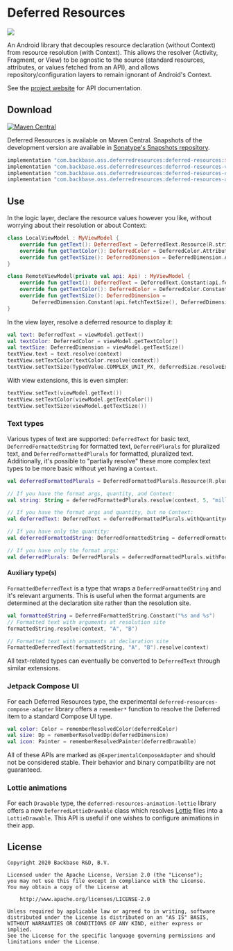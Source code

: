 # Deferred Resources
[![](https://github.com/Backbase/DeferredResources/workflows/CI/badge.svg?branch=main)](https://github.com/Backbase/DeferredResources/actions?query=workflow%3ACI+branch%3Amain)

An Android library that decouples resource declaration (without Context) from resource resolution
(with Context). This allows the resolver (Activity, Fragment, or View) to be agnostic to the source
(standard resources, attributes, or values fetched from an API), and allows repository/configuration
layers to remain ignorant of Android's Context.

See the [project website](https://backbase.github.io/DeferredResources/) for API documentation.

## Download
[![Maven Central](https://maven-badges.herokuapp.com/maven-central/com.backbase.oss.deferredresources/deferred-resources/badge.svg)](https://maven-badges.herokuapp.com/maven-central/com.backbase.oss.deferredresources/deferred-resources)

Deferred Resources is available on Maven Central. Snapshots of the development version are available
in [Sonatype's Snapshots
repository](https://oss.sonatype.org/#view-repositories;snapshots~browsestorage).

```groovy
implementation "com.backbase.oss.deferredresources:deferred-resources:$version"
implementation "com.backbase.oss.deferredresources:deferred-resources-view-extensions:$version"
implementation "com.backbase.oss.deferredresources:deferred-resources-compose-adapter:$version"
implementation "com.backbase.oss.deferredresources:deferred-resources-animation-lottie:$version"
```

## Use

In the logic layer, declare the resource values however you like, without worrying about their
resolution or about Context:
```kotlin
class LocalViewModel : MyViewModel {
    override fun getText(): DeferredText = DeferredText.Resource(R.string.someText)
    override fun getTextColor(): DeferredColor = DeferredColor.Attribute(R.attr.colorOnBackground)
    override fun getTextSize(): DeferredDimension = DeferredDimension.Attribute(R.attr.bodyTextSize)
}

class RemoteViewModel(private val api: Api) : MyViewModel {
    override fun getText(): DeferredText = DeferredText.Constant(api.fetchText())
    override fun getTextColor(): DeferredColor = DeferredColor.Constant(api.fetchTextColor())
    override fun getTextSize(): DeferredDimension =
        DeferredDimension.Constant(api.fetchTextSize(), DeferredDimension.Constant.Unit.SP)
}
```

In the view layer, resolve a deferred resource to display it:
```kotlin
val text: DeferredText = viewModel.getText()
val textColor: DeferredColor = viewModel.getTextColor()
val textSize: DeferredDimension = viewModel.getTextSize()
textView.text = text.resolve(context)
textView.setTextColor(textColor.resolve(context))
textView.setTextSize(TypedValue.COMPLEX_UNIT_PX, deferredSize.resolveExact(context))
```

With view extensions, this is even simpler:
```kotlin
textView.setText(viewModel.getText())
textView.setTextColor(viewModel.getTextColor())
textView.setTextSize(viewModel.getTextSize())
```

### Text types

Various types of text are supported: `DeferredText` for basic text, `DeferredFormattedString` for
formatted text, `DeferredPlurals` for pluralized text, and `DeferredFormattedPlurals` for formatted,
pluralized text. Additionally, it's possible to "partially resolve" these more complex text types to
be more basic without yet having a `Context`.

```kotlin
val deferredFormattedPlurals = DeferredFormattedPlurals.Resource(R.plurals.formatted_plurals)

// If you have the format args, quantity, and Context:
val string: String = deferredFormattedPlurals.resolve(context, 5, "million")

// If you have the format args and quantity, but no Context:
val deferredText: DeferredText = deferredFormattedPlurals.withQuantityAndFormatArgs(5, "million")

// If you have only the quantity:
val deferredFormattedString: DeferredFormattedString = deferredFormattedPlurals.withQuantity(5)

// If you have only the format args:
val deferredPlurals: DeferredPlurals = deferredFormattedPlurals.withFormatArgs("million")
```
#### Auxiliary type(s)
`FormattedDeferredText` is a type that wraps a `DeferredFormattedString` and it's relevant 
arguments. This is useful when the format arguments are determined at the declaration site rather 
than the resolution site. 

```kotlin
val formattedString = DeferredFormattedString.Constant("%s and %s")
// Formatted text with arguments at resolution site
formattedString.resolve(context, "A", "B")

// Formatted text with arguments at declaration site
FormattedDeferredText(formattedString, "A", "B").resolve(context)
```

All text-related types can eventually be converted to `DeferredText` through similar extensions.

### Jetpack Compose UI

For each Deferred Resources type, the experimental `deferred-resources-compose-adapter` library
offers a `remember*` function to resolve the Deferred item to a standard Compose UI type.

```kotlin
val color: Color = rememberResolvedColor(deferredColor)
val size: Dp = rememberResolvedDp(deferredDimension)
val icon: Painter = rememberResolvedPainter(deferredDrawable)
```

All of these APIs are marked as `@ExperimentalComposeAdapter` and should not be considered stable.
Their behavior and binary compatibility are not guaranteed.

### Lottie animations

For each `Drawable` type, the `deferred-resources-animation-lottie` library offers a new
`DeferredLottieDrawable` class which resolves [Lottie](https://github.com/airbnb/lottie-android) files
into a `LottieDrawable`. This API is useful if one wishes to configure animations in their app.

## License
```
Copyright 2020 Backbase R&D, B.V.

Licensed under the Apache License, Version 2.0 (the "License");
you may not use this file except in compliance with the License.
You may obtain a copy of the License at

    http://www.apache.org/licenses/LICENSE-2.0

Unless required by applicable law or agreed to in writing, software
distributed under the License is distributed on an "AS IS" BASIS,
WITHOUT WARRANTIES OR CONDITIONS OF ANY KIND, either express or implied.
See the License for the specific language governing permissions and
limitations under the License.
```
